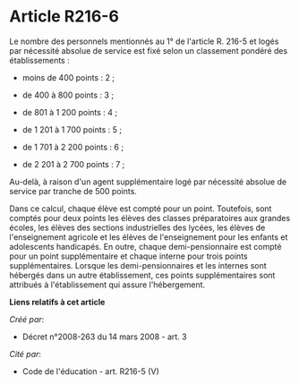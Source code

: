 # Article R216-6

Le nombre des personnels mentionnés au 1° de l'article R. 216-5 et logés par nécessité absolue de service est fixé selon un
classement pondéré des établissements :

- moins de 400 points : 2 ;

- de 400 à 800 points : 3 ;

- de 801 à 1 200 points : 4 ;

- de 1 201 à 1 700 points : 5 ;

- de 1 701 à 2 200 points : 6 ;

- de 2 201 à 2 700 points : 7 ; 

Au-delà, à raison d'un agent supplémentaire logé par nécessité absolue de service par tranche de 500 points. 

Dans ce calcul, chaque élève est compté pour un point. Toutefois, sont comptés pour deux points les élèves des classes
préparatoires aux grandes écoles, les élèves des sections industrielles des lycées, les élèves de l'enseignement agricole et
les élèves de l'enseignement pour les enfants et adolescents handicapés. En outre, chaque demi-pensionnaire est compté pour
un point supplémentaire et chaque interne pour trois points supplémentaires. Lorsque les demi-pensionnaires et les internes
sont hébergés dans un autre établissement, ces points supplémentaires sont attribués à l'établissement qui assure
l'hébergement.

**Liens relatifs à cet article**

_Créé par_:

  - Décret n°2008-263 du 14 mars 2008 - art. 3

_Cité par_:

  - Code de l'éducation - art. R216-5 (V)
